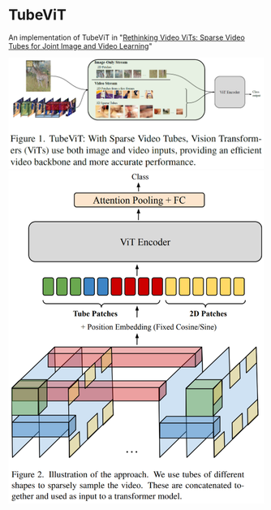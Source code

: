 # TubeViT

An implementation of TubeViT
in "[Rethinking Video ViTs: Sparse Video Tubes for Joint Image and Video Learning](https://arxiv.org/abs/2212.03229)"

![](assets\fig1.png)
![](assets\fig2.png)
